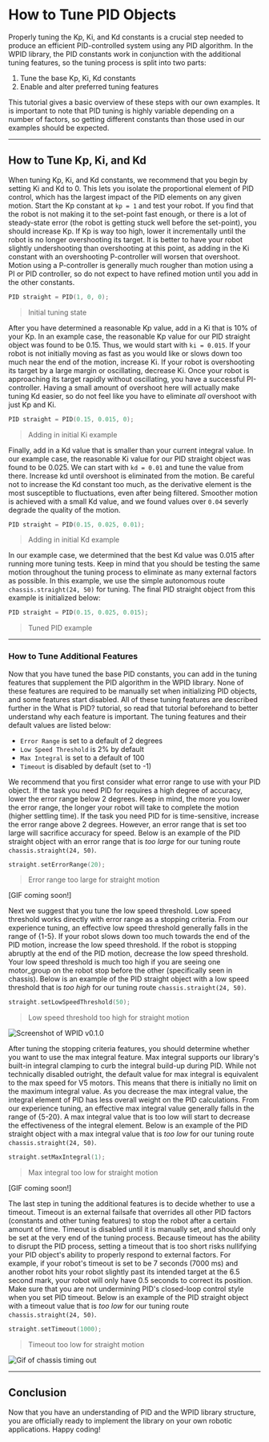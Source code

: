 # How to Tune PID Objects

Properly tuning the Kp, Ki, and Kd constants is a crucial step needed to produce an efficient PID-controlled system using any PID algorithm. In the WPID library, the PID constants work in conjunction with the additional tuning features, so the tuning process is split into two parts:

1. Tune the base Kp, Ki, Kd constants
2. Enable and alter preferred tuning features

This tutorial gives a basic overview of these steps with our own examples. It is important to note that PID tuning is highly variable depending on a number of factors, so getting different constants than those used in our examples should be expected.

---
## How to Tune Kp, Ki, and Kd

When tuning Kp, Ki, and Kd constants, we recommend that you begin by setting Ki and Kd to 0. This lets you isolate the proportional element of PID control, which has the largest impact of the PID elements on any given motion. Start the Kp constant at `kp = 1` and test your robot. If you find that the robot is not making it to the set-point fast enough, or there is a lot of steady-state error (the robot is getting stuck well before the set-point), you should increase Kp. If Kp is way too high, lower it incrementally until the robot is no longer overshooting its target. It is better to have your robot slightly undershooting than overshooting at this point, as adding in the Ki constant with an overshooting P-controller will worsen that overshoot. Motion using a P-controller is generally much rougher than motion using a PI or PID controller, so do not expect to have refined motion until you add in the other constants.

```cpp
PID straight = PID(1, 0, 0);
```
> Initial tuning state

After you have determined a reasonable Kp value, add in a Ki that is 10% of your Kp. In an example case, the reasonable Kp value for our PID straight object was found to be 0.15. Thus, we would start with `ki = 0.015`. If your robot is not initially moving as fast as you would like or slows down too much near the end of the motion, increase Ki. If your robot is overshooting its target by a large margin or oscillating, decrease Ki. Once your robot is approaching its target rapidly without oscillating, you have a successful PI-controller. Having a small amount of overshoot here will actually make tuning Kd easier, so do not feel like you have to eliminate *all* overshoot with just Kp and Ki.

```cpp
PID straight = PID(0.15, 0.015, 0);
```
> Adding in initial Ki example

Finally, add in a Kd value that is smaller than your current integral value. In our example case, the reasonable Ki value for our PID straight object was found to be 0.025. We can start with `kd = 0.01` and tune the value from there. Increase kd until overshoot is eliminated from the motion. Be careful not to increase the Kd constant too much, as the derivative element is the most susceptible to fluctuations, even after being filtered. Smoother motion is achieved with a small Kd value, and we found values over `0.04` severly degrade the quality of the motion. 

```cpp
PID straight = PID(0.15, 0.025, 0.01);
```
> Adding in initial Kd example

In our example case, we determined that the best Kd value was 0.015 after running more tuning tests. Keep in mind that you should be testing the same motion throughout the tuning process to eliminate as many external factors as possible. In this example, we use the simple autonomous route `chassis.straight(24, 50)` for tuning. The final PID straight object from this example is initialized below:

```cpp
PID straight = PID(0.15, 0.025, 0.015);
```
> Tuned PID example

---
### How to Tune Additional Features

Now that you have tuned the base PID constants, you can add in the tuning features that supplement the PID algorithm in the WPID library. None of these features are required to be manually set when initializing PID objects, and some features start disabled. All of these tuning features are described further in the What is PID? tutorial, so read that tutorial beforehand to better understand why each feature is important. The tuning features and their default values are listed below:

- `Error Range` is set to a default of 2 degrees
- `Low Speed Threshold` is 2% by default
- `Max Integral` is set to a default of 100
- `Timeout` is disabled by default (set to -1)

We recommend that you first consider what error range to use with your PID object. If the task you need PID for requires a high degree of accuracy, lower the error range below 2 degrees. Keep in mind, the more you lower the error range, the longer your robot will take to complete the motion (higher settling time). If the task you need PID for is time-sensitive, increase the error range above 2 degrees. However, an error range that is set too large will sacrifice accuracy for speed. Below is an example of the PID straight object with an error range that is *too large* for our tuning route `chassis.straight(24, 50)`.

```cpp
straight.setErrorRange(20);
```
> Error range too large for straight motion

[GIF coming soon!]

Next we suggest that you tune the low speed threshold. Low speed threshold works directly with error range as a stopping criteria. From our experience tuning, an effective low speed threshold generally falls in the range of {1-5}. If your robot slows down too much towards the end of the PID motion, increase the low speed threshold. If the robot is stopping abruptly at the end of the PID motion, decrease the low speed threshold. Your low speed threshold is much too high if you are seeing one motor_group on the robot stop before the other (specifically seen in chassis). Below is an example of the PID straight object with a low speed threshold that is *too high* for our tuning route `chassis.straight(24, 50)`.

```cpp
straight.setLowSpeedThreshold(50);
```
> Low speed threshold too high for straight motion

![Screenshot of WPID v0.1.0](rightsidestopfirst.gif)

After tuning the stopping criteria features, you should determine whether you want to use the max integral feature. Max integral supports our library's built-in integral clamping to curb the integral build-up during PID. While not technically disabled outright, the default value for max integral is equivalent to the max speed for V5 motors. This means that there is initially no limit on the maximum integral value. As you decrease the max integral value, the integral element of PID has less overall weight on the PID calculations. From our experience tuning, an effective max integral value generally falls in the range of {5-20}. A max integral value that is too low will start to decrease the effectiveness of the integral element. Below is an example of the PID straight object with a max integral value that is *too low* for our tuning route `chassis.straight(24, 50)`.

```cpp
straight.setMaxIntegral(1);
```
> Max integral too low for straight motion

[GIF coming soon!]

The last step in tuning the additional features is to decide whether to use a timeout. Timeout is an external failsafe that overrides all other PID factors (constants and other tuning features) to stop the robot after a certain amount of time. Timeout is disabled until it is manually set, and should only be set at the very end of the tuning process. Because timeout has the ability to disrupt the PID process, setting a timeout that is too short risks nullifying your PID object's ability to properly respond to external factors. For example, if your robot's timeout is set to be 7 seconds (7000 ms) and another robot hits your robot slightly past its intended target at the 6.5 second mark, your robot will only have 0.5 seconds to correct its position. Make sure that you are not undermining PID's closed-loop control style when you set PID timeout. Below is an example of the PID straight object with a timeout value that is *too low* for our tuning route `chassis.straight(24, 50)`.

```cpp
straight.setTimeout(1000);
```
> Timeout too low for straight motion

![Gif of chassis timing out](timeout.gif)

---
## Conclusion

Now that you have an understanding of PID and the WPID library structure, you are officially ready to implement the library on your own robotic applications. Happy coding!